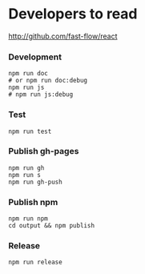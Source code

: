 # Developers to read

http://github.com/fast-flow/react

### Development

```shell
npm run doc
# or npm run doc:debug
npm run js
# npm run js:debug
```

### Test

```shell
npm run test
```

### Publish gh-pages
```shell
npm run gh
npm run s
npm run gh-push
```

### Publish npm

```shell
npm run npm
cd output && npm publish
```

### Release

```shell
npm run release
```
